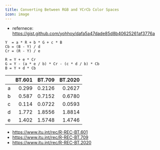 ```yaml
---
title: Converting Between RGB and YCrCb Color Spaces
icon: image
---
```


- refernece: https://gist.github.com/yohhoy/dafa5a47dade85d8b40625261af3776a

```
Y  = a * R + b * G + c * B
Cb = (B - Y) / d
Cr = (R - Y) / e
```

```
R = Y + e * Cr
G = Y - (a * e / b) * Cr - (c * d / b) * Cb
B = Y + d * Cb
```

|   |BT.601|BT.709|BT.2020|
|:-:|-----:|-----:|------:|
| a | 0.299|0.2126| 0.2627|
| b | 0.587|0.7152| 0.6780|
| c | 0.114|0.0722| 0.0593|
| d | 1.772|1.8556| 1.8814|
| e | 1.402|1.5748| 1.4746|


* https://www.itu.int/rec/R-REC-BT.601
* https://www.itu.int/rec/R-REC-BT.709
* https://www.itu.int/rec/R-REC-BT.2020

